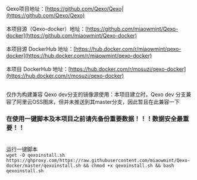 Qexo项目地址：[https://github.com/Qexo/Qexo](https://github.com/Qexo/Qexo) <br/><br/>
本项目源（Qexo-docker）地址：[https://github.com/miaowmint/Qexo-docker](https://github.com/miaowmint/Qexo-docker) <br/><br/>
本项目源 DockerHub 地址：[https://hub.docker.com/r/miaowmint/qexo-docker](https://hub.docker.com/r/miaowmint/qexo-docker) <br/><br/>
本项目 DockerHub 地址：[https://hub.docker.com/r/mosuzi/qexo-docker](https://hub.docker.com/r/mosuzi/qexo-docker) <br/><br/>

仅作为构建兼容 Qexo dev分支的镜像源使用：本项目建立时，Qexo dev 分支兼容了阿里云OSS图床，但并未推送到其master分支，因此暂且在此兼容一下
### 在使用一键脚本及本项目之前请先备份重要数据！！！数据安全最重要！！<br/><br/>
运行一键脚本 <br/>
`wget -O qexoinstall.sh https://ghproxy.com/https://raw.githubusercontent.com/miaowmint/Qexo-docker/master/qexoinstall.sh && chmod +x qexoinstall.sh && bash qexoinstall.sh`<br/><br/>
